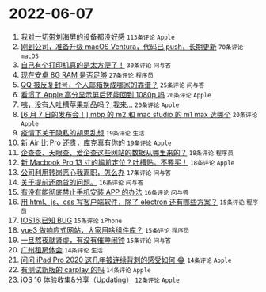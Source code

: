 # 2022-06-07

1. [我对一切带刘海屏的设备都没好感](https://www.v2ex.com/t/857771) `113条评论` `Apple`
1. [刚到公司，准备升级 macOS Ventura，代码已 push，长期更新](https://www.v2ex.com/t/857754) `70条评论` `macOS`
1. [自己有个打印机真的是太方便了！](https://www.v2ex.com/t/857872) `30条评论` `问与答`
1. [现在安卓 8G RAM 是否足够](https://www.v2ex.com/t/857881) `27条评论` `程序员`
1. [QQ 被反复封号，个人邮箱换成哪家的靠谱？](https://www.v2ex.com/t/857877) `25条评论` `问与答`
1. [看惯了 Apple 高分显示屏后还能回到 1080p 吗](https://www.v2ex.com/t/857853) `20条评论` `Apple`
1. [咦，没有人吐槽苹果新品吗？ 我来...](https://www.v2ex.com/t/857832) `20条评论` `Apple`
1. [[6 月 7 日的发布会！] mbp 的 m2 和 mac studio 的 m1 max 选哪个](https://www.v2ex.com/t/857794) `20条评论` `Apple`
1. [疫情下关于隐私的胡思乱想](https://www.v2ex.com/t/857891) `19条评论` `生活`
1. [新 Air 比 Pro 还贵，库克真有你的](https://www.v2ex.com/t/857783) `19条评论` `Apple`
1. [企查查、天眼查、爱企查这些网站的数据从哪里来的？](https://www.v2ex.com/t/857797) `18条评论` `程序员`
1. [新 Macbook Pro 13 寸的尴尬定位？吐槽贴。不要买！](https://www.v2ex.com/t/857759) `18条评论` `Apple`
1. [公司利用转岗恶心我离职，怎么办](https://www.v2ex.com/t/857840) `17条评论` `问与答`
1. [关于提前还商贷的问题。](https://www.v2ex.com/t/857914) `16条评论` `问与答`
1. [有没有能彻底禁止手机安装 APP 的办法](https://www.v2ex.com/t/857860) `16条评论` `问与答`
1. [用 html、js、css 写客户端软件，除了 electron 还有哪些方案？](https://www.v2ex.com/t/857907) `15条评论` `程序员`
1. [IOS16,已知 BUG](https://www.v2ex.com/t/857893) `15条评论` `iPhone`
1. [vue3 做响应式网站，大家用啥组件库？](https://www.v2ex.com/t/857841) `15条评论` `程序员`
1. [一旦熬夜就肾虚，有没有催睡闹钟](https://www.v2ex.com/t/857785) `15条评论` `问与答`
1. [广州租房体会](https://www.v2ex.com/t/857904) `14条评论` `生活`
1. [问问 iPad Pro 2020 这几年被连续背刺的感受如何 😂](https://www.v2ex.com/t/857817) `14条评论` `Apple`
1. [有测试新版的 carplay 的吗](https://www.v2ex.com/t/857784) `14条评论` `Apple`
1. [iOS 16 体验收集&分享（Updating）](https://www.v2ex.com/t/857916) `12条评论` `Apple`
